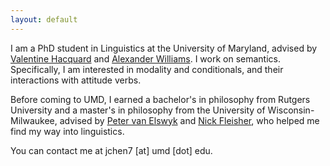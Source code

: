 ```yaml
---
layout: default
---
```


I am a PhD student in Linguistics at the University of Maryland, advised by [Valentine Hacquard](https://valentinehacquard.org) and [Alexander Williams](https://alexanderwilliams.org). I work on semantics. Specifically, I am interested in modality and conditionals, and their interactions with attitude verbs. 

Before coming to UMD, I earned a bachelor's in philosophy from Rutgers University and a master's in philosophy from the University of Wisconsin-Milwaukee, advised by [Peter van Elswyk](https://sites.northwestern.edu/vanelswyk/) and [Nick Fleisher](https://sites.uwm.edu/fleishen/), who helped me find my way into linguistics.

You can contact me at jchen7 [at] umd [dot] edu.


